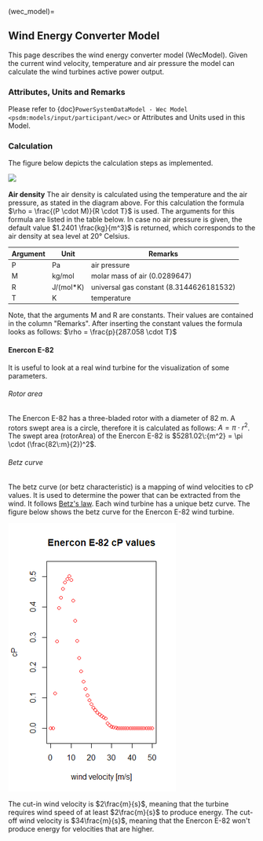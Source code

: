 (wec_model)=

## Wind Energy Converter Model

This page describes the wind energy converter model (WecModel). Given the current wind velocity, temperature and air pressure the model can calculate the wind turbines active power output.

### Attributes, Units and Remarks

Please refer to {doc}`PowerSystemDataModel - Wec Model <psdm:models/input/participant/wec>` or Attributes and Units used in this Model.

### Calculation

The figure below depicts the calculation steps as implemented.

![](http://www.plantuml.com/plantuml/proxy?cache=no&src=https://raw.githubusercontent.com/ie3-institute/simona/dev/docs/uml/main/participants/WecModelCalculation.puml)

**Air density**
The air density is calculated using the temperature and the air pressure, as stated in the diagram above. For this calculation the formula $\rho = \frac{(P \cdot M)}{R \cdot T}$ is used. The arguments for this formula are listed in the table below. In case no air pressure is given, the default value $1.2401 \frac{kg}{m^3}$ is returned, which corresponds to the air density at sea level at 20° Celsius.


| Argument | Unit      | Remarks                                  |
| ---------- | ----------- | ------------------------------------------ |
| P        | Pa        | air pressure                             |
| M        | kg/mol    | molar mass of air (0.0289647)            |
| R        | J/(mol*K) | universal gas constant (8.3144626181532) |
| T        | K         | temperature                              |

Note, that the arguments M and R are constants. Their values are contained in the column "Remarks". After inserting the constant values the formula looks as follows: $\rho = \frac{p}{287.058 \cdot T}$

#### Enercon E-82

It is useful to look at a real wind turbine for the visualization of some parameters.

###### Rotor area

The Enercon E-82 has a three-bladed rotor with a diameter of 82 m. A rotors swept area is a circle, therefore it is calculated as follows: $A = \pi \cdot r^2$. The swept area (rotorArea) of the Enercon E-82 is $5281.02\:{m^2} = \pi \cdot (\frac{82\:m}{2})^2$.

###### Betz curve

The betz curve (or betz characteristic) is a mapping of wind velocities to cP values. It is used to determine the power that can be extracted from the wind. It follows [Betz's law](https://en.wikipedia.org/wiki/Betz's_law). Each wind turbine has a unique betz curve. The figure below shows the betz curve for the Enercon E-82 wind turbine.

![](../_static/figures/models/wec_model/EnerconE82cpPlot.png)

The cut-in wind velocity is $2\frac{m}{s}$, meaning that the turbine requires wind speed of at least $2\frac{m}{s}$ to produce energy. The cut-off wind velocity is $34\frac{m}{s}$, meaning that the Enercon E-82 won't produce energy for velocities that are higher.
